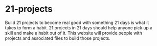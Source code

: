 # 21-projects
Build 21 projects to become real good with something
21 days is what it takes to form a habit. 
21 projects in 21 days should help anyone pick up a skill and make a habit out of it.
This website will provide people with projects and associated files to build those projects.

